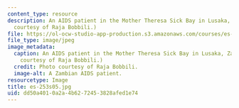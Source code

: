 ```yaml
---
content_type: resource
description: An AIDS patient in the Mother Theresa Sick Bay in Lusaka, Zambia. (Photo
  courtesy of Raja Bobbili.)
file: https://ol-ocw-studio-app-production.s3.amazonaws.com/courses/es-253-aids-and-poverty-in-africa-spring-2005/dd50a4010a2a4b6272453828afed1e74_es-253s05.jpg
file_type: image/jpeg
image_metadata:
  caption: An AIDS patient in the Mother Theresa Sick Bay in Lusaka, Zambia. (Photo
    courtesy of Raja Bobbili.)
  credit: Photo courtesy of Raja Bobbili.
  image-alt: A Zambian AIDS patient.
resourcetype: Image
title: es-253s05.jpg
uid: dd50a401-0a2a-4b62-7245-3828afed1e74
---
```

